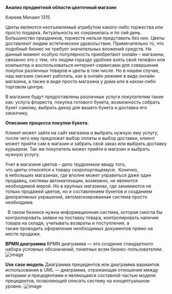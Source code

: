 ﻿**Анализ предметной области цветочный магазин** 

Киреев Михаил 1315

Цветы являются неотъемлемый атрибутом какого-либо торжества или просто подарка. Актуальность их сохранилась и по сей день. Большинство праздников, торжеств нельзя представить без них. Цветы доставляют людям эстетическое удовольствие. Примечательно то, что подобный бизнес не требует значительных вложений средств. На данный момент особую популярность приобретают онлайн – магазины, связанно это с тем, что людям гораздо удобнее взять свой телефон или компьютер и воспользоваться интернет-сервисами для совершения покупок различных товаров и цветы в том числе. Но в нашем случае, наш магазин сможет работать, как в онлайн режиме в виде онлайн магазина, а также в виде просто магазина у дома или в каком-либо торговом центре.  

В магазине будут предоставлены различные услуги покупателям такие как: услуга флориста, покупка готового букета, возможность собрать букет самому, выбрать декор для вашего букета и доставка его заказчику.

**Описание процесса покупки букета.**

Клиент может зайти на сайт магазина и выбрать нужную ему услугу, после чего ему предложат выбор оплаты и выбор доставки, клиент может прийти сам в магазин и забрать свой заказ или выбрать доставку курьером. Так же покупатель может прийти в магазин и выбрать нужную услугу.

Учет в магазине цветов – дело трудоемкое ввиду того, что цветы относятся к товару скоропортящемуся.  Конечно, в небольших магазинах, где вполне может управиться даже один продавец, системы автоматизации, возможно, не являются необходимой мерой. Но в крупных магазинах, где занимаются не только продажей цветов, но и составлением букетов и созданием декоративных украшений, автоматизированная система просто необходима.

` `В таком бизнесе нужна информационная система, которая смогла бы контролировать заявки на поставку товара, контролировать наличие товара на складе, учитывать возвраты и поступления, а также проводить оформление необходимых документов прямо на месте продажи.

**BPMN диаграмма**
BPMN диаграмма — это создание стандартного набора условных обозначений, понятных всем бизнес-пользователям. 
![image](https://user-images.githubusercontent.com/105597940/195647358-665bfe1d-57a6-4a8a-bf78-a5f6babfa2df.png)

**Use case модель**
Диаграмма прецедентов или диаграмма вариантов использования в UML — диаграмма, отражающая отношения между акторами и прецедентами и являющаяся составной частью модели прецедентов, позволяющей описать систему на концептуальном уровне.
![image](https://user-images.githubusercontent.com/105597940/195647550-f7f3c262-d848-4e7f-b378-9f0e7021d15d.png)





